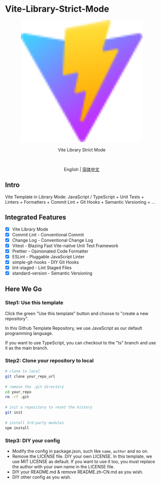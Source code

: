 # Vite-Library-Strict-Mode

<p align='center'>
  <img src='./public/vite.svg' width='400'/>
</p>

<p align='center'>Vite Library Strict Mode</p>

<br>

<p align='center'>
  English | <a href='./README.zh-CN.md'>简体中文</a>
</p>

## Intro

Vite Template in Library Mode: JavaScript / TypeScript + Unit Tests + Linters + Formatters + Commit Lint + Git Hooks + Semantic Versioning + ...

## Integrated Features

- [x] Vite Library Mode
- [x] Commit Lint - Conventional Commit
- [x] Change Log - Conventional Change Log
- [x] Vitest - Blazing Fast Vite-native Unit Test Framework
- [x] Prettier - Opinionated Code Formatter
- [x] ESLint - Pluggable JavaScript Linter
- [x] simple-git-hooks - DIY Git Hooks
- [x] lint-staged - Lint Staged Files
- [x] standard-version - Semantic Versioning

## Here We Go

### Step1: Use this template

Click the green "Use this template" button and choose to "create a new repository".

In this Github Template Repository, we use JavaScript as our default programming language.

If you want to use TypeScript, you can checkout to the "ts" branch and use it as the main branch.

### Step2: Clone your repository to local

```bash
# clone to local
git clone your_repo_url

# remove the .git directory
cd your_repo
rm -rf .git

# init a repository to reset the history
git init

# install 3rd-party modules
npm install

```

### Step3: DIY your config

- Modify the config in package.json, such like `name`, `author` and so on.
- Remove the LICENSE file. DIY your own LICENSE. In this template, we use MIT LICENSE as default. If you want to use it too, you must replace the author with your own name in the LICENSE file.
- DIY your README.md & remove README.zh-CN.md as you wish.
- DIY other config as you wish.
